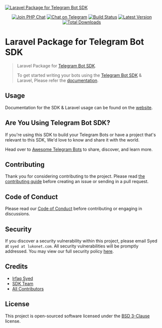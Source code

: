 [![Laravel Package for Telegram Bot SDK ][img-hero]][link-repo]

<p align="center">
<a href="https://phpchat.co"><img src="https://img.shields.io/badge/Slack-PHP%20Chat-5c6aaa.svg?logo=slack&labelColor=4A154B&style=for-the-badge" alt="Join PHP Chat"/></a>
<a href="https://t.me/PHPChatCo"><img src="https://img.shields.io/badge/Chat-on%20Telegram-2CA5E0.svg?logo=telegram&style=for-the-badge" alt="Chat on Telegram"/></a>
<a href="https://github.com/telegram-bot-sdk/laravel/actions"><img src="https://img.shields.io/github/workflow/status/telegram-bot-sdk/laravel/CI.svg?style=for-the-badge" alt="Build Status"/></a>
<a href="https://github.com/telegram-bot-sdk/laravel/releases"><img src="https://img.shields.io/github/release/telegram-bot-sdk/laravel.svg?style=for-the-badge" alt="Latest Version"/></a>
<a href="https://packagist.org/packages/telegram-bot-sdk/laravel"><img src="https://img.shields.io/packagist/dt/telegram-bot-sdk/laravel.svg?style=for-the-badge" alt="Total Downloads"/></a>
</p>

# Laravel Package for Telegram Bot SDK

> Laravel Package for [Telegram Bot SDK][link-sdk].
>
> To get started writing your bots using the [Telegram Bot SDK][link-sdk] & Laravel, Please refer the [documentation][link-docs].

## Usage

Documentation for the SDK & Laravel usage can be found on the [website][link-docs].

## Are You Using Telegram Bot SDK?

If you're using this SDK to build your Telegram Bots or have a project that's relevant to this SDK, We'd love to know and share it with the world.

Head over to [Awesome Telegram Bots][link-awesome-telegram-bots] to share, discover, and learn more.

## Contributing

Thank you for considering contributing to the project. Please read [the contributing guide][link-contributing] before creating an issue or sending in a pull request.

## Code of Conduct

Please read our [Code of Conduct][link-code-of-conduct] before contributing or engaging in discussions.

## Security

If you discover a security vulnerability within this project, please email Syed at `syed at lukonet.com`. All security vulnerabilities will be promptly addressed. You may view our full security policy [here][link-security-policy].

## Credits

- [Irfaq Syed][link-author]
- [SDK Team][link-team]
- [All Contributors][link-contributors]

## License

This project is open-sourced software licensed under the [BSD 3-Clause][link-license] license.

[img-hero]: https://user-images.githubusercontent.com/1915268/75023827-7879f780-54be-11ea-98c1-436a14e7e633.png

[link-author]: https://github.com/irazasyed
[link-docs]: https://telegram-bot-sdk.readme.io/docs
[link-sdk]: https://github.com/telegram-bot-sdk/telegram-bot-sdk
[link-repo]: https://github.com/telegram-bot-sdk/laravel
[link-team]: https://github.com/orgs/telegram-bot-sdk/people
[link-contributors]: https://github.com/telegram-bot-sdk/laravel/contributors
[link-license]: https://github.com/telegram-bot-sdk/laravel/blob/master/LICENSE.md
[link-contributing]: https://github.com/telegram-bot-sdk/laravel/blob/master/.github/CONTRIBUTING.md
[link-code-of-conduct]: https://github.com/telegram-bot-sdk/laravel/blob/master/.github/CODE_OF_CONDUCT.md
[link-security-policy]: https://github.com/telegram-bot-sdk/laravel/security/policy
[link-awesome-telegram-bots]: https://github.com/telegram-bot-sdk/awesome-telegram-bots
[link-telegram-bot-api]: https://core.telegram.org/bots
